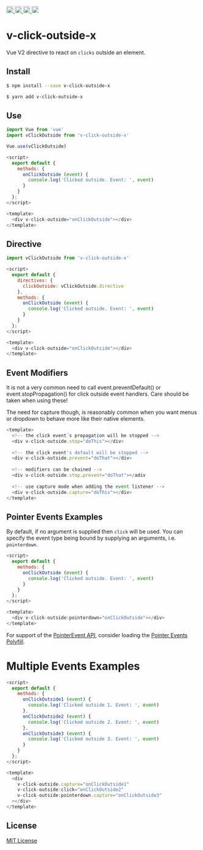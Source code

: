 <a href="https://travis-ci.org/Xotic750/v-click-outside-x"
   title="Travis status">
<img
   src="https://travis-ci.org/Xotic750/v-click-outside-x.svg?branch=master"
   alt="Travis status" height="18"/>
</a>
<a href="https://david-dm.org/Xotic750/v-click-outside-x"
   title="Dependency status">
<img src="https://david-dm.org/Xotic750/v-click-outside-x.svg"
   alt="Dependency status" height="18"/>
</a>
<a href="https://david-dm.org/Xotic750/v-click-outside-x#info=devDependencies"
   title="devDependency status">
<img src="https://david-dm.org/Xotic750/v-click-outside-x/dev-status.svg"
   alt="devDependency status" height="18"/>
</a>
<a href="https://badge.fury.io/js/v-click-outside-x" title="npm version">
<img src="https://badge.fury.io/js/v-click-outside-x.svg"
   alt="npm version" height="18"/>
</a>
<a name="module_regexp-escape-x"></a>

# v-click-outside-x

Vue V2 directive to react on `clicks` outside an element.

## Install

```bash
$ npm install --save v-click-outside-x
```

```bash
$ yarn add v-click-outside-x
```

## Use

```js
import Vue from 'vue'
import vClickOutside from 'v-click-outside-x'

Vue.use(vClickOutside)
```

```js
<script>
  export default {
    methods: {
      onClickOutside (event) {
        console.log('Clicked outside. Event: ', event)
      }
    }
  };
</script>

<template>
  <div v-click-outside="onClickOutside"></div>
</template>
```

## Directive

```js
import vClickOutside from 'v-click-outside-x'

<script>
  export default {
    directives: {
      clickOutside: vClickOutside.directive
    },
    methods: {
      onClickOutside (event) {
        console.log('Clicked outside. Event: ', event)
      }
    }
  };
</script>

<template>
  <div v-click-outside="onClickOutside"></div>
</template>
```

## Event Modifiers

It is not a very common need to call event.preventDefault() or event.stopPropagation()
for click outside event handlers. Care should be taken when using these!

The need for capture though, is reasonably common when you want menus or dropdown to
behave more like their native elements.

```js
<template>
  <!-- the click event´s propagation will be stopped -->
  <div v-click-outside.stop="doThis"></div>
  
  <!-- the click event's default will be stopped -->
  <div v-click-outside.prevent="doThat"></div>
  
  <!-- modifiers can be chained -->
  <div v-click-outside.stop.prevent="doThat"></adiv
 
  <!-- use capture mode when adding the event listener -->
  <div v-click-outside.capture="doThis"></div>
</template>
```

## Pointer Events Examples

By default, if no argument is supplied then `click` will be used. You can specify
the event type being bound by supplying an arguments, i.e. `pointerdown`.

```js
<script>
  export default {
    methods: {
      onClickOutside (event) {
        console.log('Clicked outside. Event: ', event)
      }
    }
  };
</script>

<template>
  <div v-click-outside:pointerdown="onClickOutside"></div>
</template>
```

For support of the [PointerEvent API](https://developer.mozilla.org/en-US/docs/Web/API/PointerEvent),
consider loading the [Pointer Events Polyfill](https://www.npmjs.com/package/pepjs). 

# Multiple Events Examples

```js
<script>
  export default {
    methods: {
      onClickOutside1 (event) {
        console.log('Clicked outside 1. Event: ', event)
      },
      onClickOutside2 (event) {
        console.log('Clicked outside 2. Event: ', event)
      },
      onClickOutside3 (event) {
        console.log('Clicked outside 3. Event: ', event)
      }
    }
  };
</script>

<template>
  <div 
    v-click-outside.capture="onClickOutside1"
    v-click-outside:click="onClickOutside2"
    v-click-outside:pointerdown.capture="onClickOutside3"
  ></div>
</template>
```

## License
[MIT License](https://github.com/ndelvalle/v-click-outside-x/blob/master/LICENSE)
